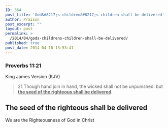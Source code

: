 ```yaml
---
ID: 364
post_title: 'God&#8217;s children&#8217;s children shall be delivered'
author: Praison
post_excerpt: ""
layout: post
permalink: >
  /2014/04/gods-childrens-children-shall-be-delivered/
published: true
post_date: 2014-04-10 13:53:41
---
```

<div>
<h3>Proverbs 11:21</h3>
King James Version (KJV)

</div>
<div>
<blockquote>21 Though hand join in hand, the wicked shall not be unpunished: but <span style="text-decoration: underline;"><strong>the seed of the righteous shall be delivered</strong></span>.</blockquote>
<h2>The seed of the righteous shall be delivered</h2>
We are the Righteousness of God in Christ

</div>
